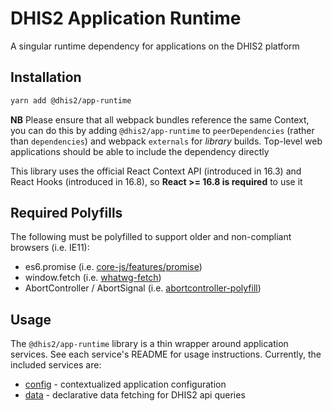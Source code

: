 # DHIS2 Application Runtime

A singular runtime dependency for applications on the DHIS2 platform

## Installation

```sh
yarn add @dhis2/app-runtime
```

**NB** Please ensure that all webpack bundles reference the same Context, you can do this by adding `@dhis2/app-runtime` to `peerDependencies` (rather than `dependencies`) and webpack `externals` for _library_ builds. Top-level web applications should be able to include the dependency directly

This library uses the official React Context API (introduced in 16.3) and React Hooks (introduced in 16.8), so **React >= 16.8 is required** to use it

## Required Polyfills

The following must be polyfilled to support older and non-compliant browsers (i.e. IE11):

* es6.promise (i.e. [core-js/features/promise](https://github.com/zloirock/core-js))
* window.fetch (i.e. [whatwg-fetch](https://github.com/github/fetch))
* AbortController / AbortSignal (i.e. [abortcontroller-polyfill](https://www.npmjs.com/package/abortcontroller-polyfill))


## Usage

The `@dhis2/app-runtime` library is a thin wrapper around application services. See each service's README for usage instructions. Currently, the included services are:

-   [config](../services/config) - contextualized application configuration
-   [data](../services/data) - declarative data fetching for DHIS2 api queries
